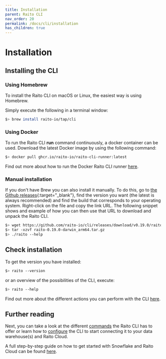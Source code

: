 ```yaml
---
title: Installation
parent: Raito CLI
nav_order: 20
permalink: /docs/cli/installation
has_children: true
---
```

# Installation

## Installing the CLI
### Using Homebrew

To install the Raito CLI on macOS or Linux, the easiest way is using Homebrew.

Simply execute the following in a terminal window:
```bash
$> brew install raito-io/tap/cli
```

### Using Docker
To run the Raito CLI **run** command continuously, a docker container can be used.
Download the latest Docker image by using the following command:

```bash
$> docker pull ghcr.io/raito-io/raito-cli-runner:latest
```

Find out more about how to run the Docker Raito CLI runner [here](/docs/cli/installation/docker).

### Manual installation

If you don't have Brew you can also install it manually. To do this, go to [the Github releases](https://github.com/raito-io/cli/releases){:target="_blank"}, find the version you want (the latest is always recommended) and find the build that corresponds to your operating system. Right-click on the file and copy the link URL. 
The following snippet shows and example of how you can then use that URL to download and unpack the Raito CLI.

```bash
$> wget https://github.com/raito-io/cli/releases/download/v0.19.0/raito-0.19.0-darwin_arm64.tar.gz
$> tar -xzvf raito-0.19.0-darwin_arm64.tar.gz
$> ./raito --help
```

## Check installation

To get the version you have installed:
```bash
$> raito --version
```

or an overview of the possibilities of the CLI, execute:
```bash
$> raito --help
```

Find out more about the different actions you can perform with the CLI [here](/docs/cli/commands). 

## Further reading

Next, you can take a look at the different [commands](/docs/cli/commands) the Raito CLI has to offer or learn how to [configure](/docs/cli/configuration) the CLI to start connecting it to your data warehouse(s) and Raito Cloud.

A full step-by-step guide on how to get started with Snowflake and Raito Cloud can be found [here](/docs/guide/cloud).